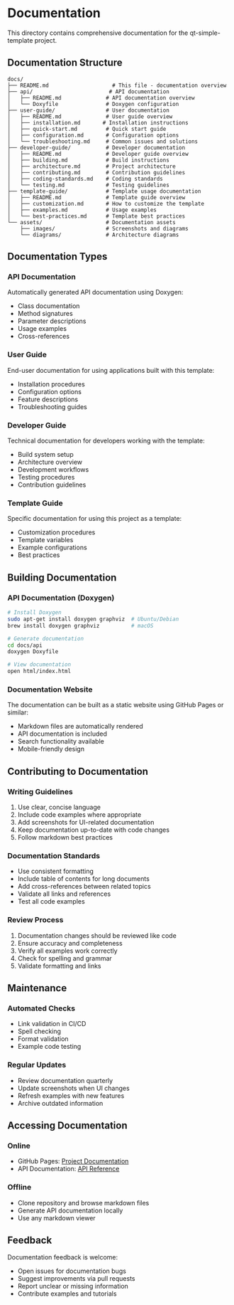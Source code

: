 # Documentation

This directory contains comprehensive documentation for the qt-simple-template project.

## Documentation Structure

```
docs/
├── README.md                    # This file - documentation overview
├── api/                        # API documentation
│   ├── README.md              # API documentation overview
│   └── Doxyfile               # Doxygen configuration
├── user-guide/                # User documentation
│   ├── README.md              # User guide overview
│   ├── installation.md       # Installation instructions
│   ├── quick-start.md         # Quick start guide
│   ├── configuration.md       # Configuration options
│   └── troubleshooting.md     # Common issues and solutions
├── developer-guide/           # Developer documentation
│   ├── README.md              # Developer guide overview
│   ├── building.md            # Build instructions
│   ├── architecture.md        # Project architecture
│   ├── contributing.md        # Contribution guidelines
│   ├── coding-standards.md    # Coding standards
│   └── testing.md             # Testing guidelines
├── template-guide/            # Template usage documentation
│   ├── README.md              # Template guide overview
│   ├── customization.md       # How to customize the template
│   ├── examples.md            # Usage examples
│   └── best-practices.md      # Template best practices
└── assets/                    # Documentation assets
    ├── images/                # Screenshots and diagrams
    └── diagrams/              # Architecture diagrams
```

## Documentation Types

### API Documentation

Automatically generated API documentation using Doxygen:

- Class documentation
- Method signatures
- Parameter descriptions
- Usage examples
- Cross-references

### User Guide

End-user documentation for using applications built with this template:

- Installation procedures
- Configuration options
- Feature descriptions
- Troubleshooting guides

### Developer Guide

Technical documentation for developers working with the template:

- Build system setup
- Architecture overview
- Development workflows
- Testing procedures
- Contribution guidelines

### Template Guide

Specific documentation for using this project as a template:

- Customization procedures
- Template variables
- Example configurations
- Best practices

## Building Documentation

### API Documentation (Doxygen)

```bash
# Install Doxygen
sudo apt-get install doxygen graphviz  # Ubuntu/Debian
brew install doxygen graphviz          # macOS

# Generate documentation
cd docs/api
doxygen Doxyfile

# View documentation
open html/index.html
```

### Documentation Website

The documentation can be built as a static website using GitHub Pages or similar:

- Markdown files are automatically rendered
- API documentation is included
- Search functionality available
- Mobile-friendly design

## Contributing to Documentation

### Writing Guidelines

1. Use clear, concise language
2. Include code examples where appropriate
3. Add screenshots for UI-related documentation
4. Keep documentation up-to-date with code changes
5. Follow markdown best practices

### Documentation Standards

- Use consistent formatting
- Include table of contents for long documents
- Add cross-references between related topics
- Validate all links and references
- Test all code examples

### Review Process

1. Documentation changes should be reviewed like code
2. Ensure accuracy and completeness
3. Verify all examples work correctly
4. Check for spelling and grammar
5. Validate formatting and links

## Maintenance

### Automated Checks

- Link validation in CI/CD
- Spell checking
- Format validation
- Example code testing

### Regular Updates

- Review documentation quarterly
- Update screenshots when UI changes
- Refresh examples with new features
- Archive outdated information

## Accessing Documentation

### Online

- GitHub Pages: [Project Documentation](https://your-org.github.io/qt-simple-template)
- API Documentation: [API Reference](https://your-org.github.io/qt-simple-template/api)

### Offline

- Clone repository and browse markdown files
- Generate API documentation locally
- Use any markdown viewer

## Feedback

Documentation feedback is welcome:

- Open issues for documentation bugs
- Suggest improvements via pull requests
- Report unclear or missing information
- Contribute examples and tutorials
